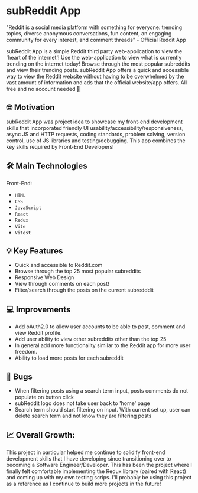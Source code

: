 # subReddit App

"Reddit is a social media platform with something for everyone: trending topics, diverse anonymous conversations, fun content, an engaging community for every interest, and comment threads" - Official Reddit App

subReddit App is a simple Reddit third party web-application to view the 'heart of the internet'! Use the web-application to view what is currently trending on the internet today! Browse through the most popular subreddits and view their trending posts. subReddit App offers a quick and accessible way to view the Reddit website without having to be overwhelmed by the vast amount of information and ads that the official website/app offers. All free and no account needed 🤩

## 🤓 Motivation

subReddit App was project idea to showcase my front-end development skills that incorporated friendly UI usability/accessibility/responsiveness, async JS and HTTP requests, coding standards, problem solving, version control, use of JS libraries and testing/debugging. This app combines the key skills required by Front-End Developers!

## 🛠️ Main Technologies

Front-End:

- `HTML`
- `CSS`
- `JavaScript`
- `React`
- `Redux`
- `Vite`
- `Vitest`

## 💡 Key Features

- Quick and accessible to Reddit.com
- Browse through the top 25 most popular subreddits
- Responsive Web Design
- View through comments on each post!
- Filter/search through the posts on the current subredddit

## 💻 Improvements

- Add oAuth2.0 to allow user accounts to be able to post, comment and view Reddit profile.
- Add user ability to view other subreddits other than the top 25
- In general add more functionality similar to the Reddit app for more user freedom.
- Ability to load more posts for each subreddit

## 🐛 Bugs

- When filtering posts using a search term input, posts comments do not populate on button click
- subReddit logo does not take user back to 'home' page
- Search term should start filtering on input. With current set up, user can delete search term and not know they are filtering posts

## 📈 Overall Growth:

This project in particular helped me continue to solidify front-end development skills that I have developing since transitioning over to becoming a Software Engineer/Developer. This has been the project where I finally felt comfortable implementing the Redux library (paired with React) and coming up with my own testing scrips. I'll probably be using this project as a reference as I continue to build more projects in the future!
